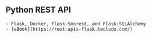 ## Python REST API
    - Flask, Docker, Flask-Smorest, and Flask-SQLAlchemy
    - [eBook](https://rest-apis-flask.teclado.com/)
